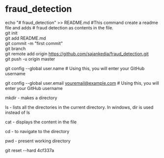 # fraud_detection

echo "# fraud_detection" >> README.md #This command create a readme file and adds # fraud detection as contents in the file.        
git init         
git add README.md        
git commit -m "first commit"        
git branch        
git remote add origin https://github.com/sajankedia/fraud_detection.git        
git push -u origin master        
        
git config --global user.name <yourusername>  # Using this, you will enter your GitHub username        
        
git config --global user.email <youremail@example.com>  # Using this, you will enter your GitHub username        
        


mkdir -  makes a directory        

ls -  lists all the directories in the current directory. In windows, dir is used instead of ls        

cat <filename> - displays the content in the file        

cd <directory name> - to navigate to the directory        

pwd - present working directory        

git reset --hard 4cf337a

